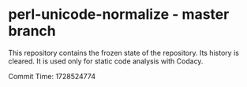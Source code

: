 # perl-unicode-normalize - master branch

This repository contains the frozen state of the repository.
Its history is cleared. It is used only for static code
analysis with Codacy.

Commit Time: 1728524774